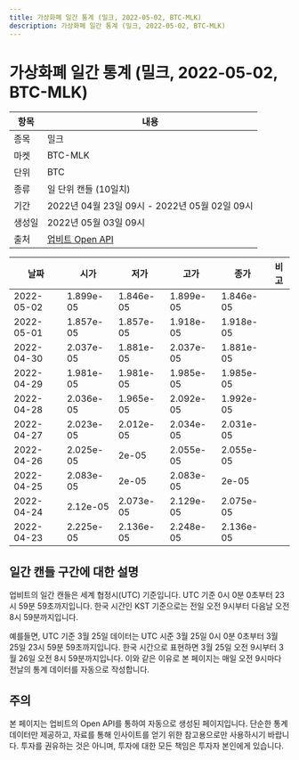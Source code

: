 ```yaml
---
title: 가상화폐 일간 통계 (밀크, 2022-05-02, BTC-MLK)
description: 가상화폐 일간 통계 (밀크, 2022-05-02, BTC-MLK)
---
```



가상화폐 일간 통계 (밀크, 2022-05-02, BTC-MLK)
===

|항목|내용|
|--|--|
|종목|밀크|
|마켓|BTC-MLK|
|단위|BTC|
|종류|일 단위 캔들 (10일치)|
|기간|2022년 04월 23일 09시 - 2022년 05월 02일 09시|
|생성일|2022년 05월 03일 09시|
|출처|[업비트 Open API](https://docs.upbit.com)|


|날짜|시가|저가|고가|종가|비고|
|--|--|--|--|--|--|
|2022-05-02|1.899e-05|1.846e-05|1.899e-05|1.846e-05|    |
|2022-05-01|1.857e-05|1.857e-05|1.918e-05|1.918e-05|    |
|2022-04-30|2.037e-05|1.881e-05|2.037e-05|1.881e-05|    |
|2022-04-29|1.981e-05|1.981e-05|1.985e-05|1.985e-05|    |
|2022-04-28|2.036e-05|1.965e-05|2.092e-05|1.992e-05|    |
|2022-04-27|2.023e-05|2.012e-05|2.034e-05|2.031e-05|    |
|2022-04-26|2.025e-05|2e-05|2.055e-05|2.055e-05|    |
|2022-04-25|2.083e-05|2e-05|2.083e-05|2e-05|    |
|2022-04-24|2.12e-05|2.073e-05|2.129e-05|2.075e-05|    |
|2022-04-23|2.225e-05|2.136e-05|2.248e-05|2.136e-05|    |


일간 캔들 구간에 대한 설명
---


업비트의 일간 캔들은 세계 협정시(UTC) 기준입니다. 
UTC 기준 0시 0분 0초부터 23시 59분 59초까지입니다. 
한국 시간인 KST 기준으로는 전일 오전 9시부터 다음날 오전 8시 59분까지입니다. 


예를들면, UTC 기준 3월 25일 데이터는 UTC 시준 3월 25일 0시 0분 0초부터 3월 25일 23시 59분 59초까지입니다. 
한국 시간으로 표현하면 3월 25일 오전 9시부터 3월 26일 오전 8시 59분까지입니다. 
이와 같은 이유로 본 페이지는 매일 오전 9시마다 전날의 통계 데이터를 자동으로 작성합니다. 


주의
---


본 페이지는 업비트의 Open API를 통하여 자동으로 생성된 페이지입니다. 
단순한 통계 데이터만 제공하고, 자료를 통해 인사이트를 얻기 위한 참고용으로만 사용하시기 바랍니다. 
투자를 권유하는 것은 아니며, 투자에 대한 모든 책임은 투자자 본인에게 있습니다. 
